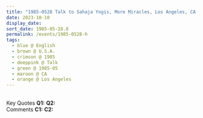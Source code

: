 ```yaml
---
title: "1985-0528 Talk to Sahaja Yogis, More Miracles, Los Angeles, CA, U.S.A. (other dates 0529 and 0530 and place San Diego)"
date: 2023-10-10
display_date: 
sort_date: 1985-05-28.8
permalink: /events/1985-0528-h
tags:
  - blue @ English
  - brown @ U.S.A.
  - crimson @ 1985
  - deeppink @ Talk
  - green @ 1985-05
  - maroon @ CA
  - orange @ Los Angeles
---
```


<br>

<wave-list>
  <list-title color="DarkSeaGreen" width="55">Key Quotes</list-title>
  <list-item color="BlanchedAlmond" width="280"><b>Q1:</b> <i></i></list-item>
  <list-item color="Lavender" width="280"><b>Q2:</b> <i></i></list-item>
</wave-list>

<br>

<wave-list>
  <list-title color="DarkSeaGreen" width="55">Comments</list-title>
  <list-item color="BlanchedAlmond" width="280"><b>C1:</b> <i></i></list-item>
  <list-item color="Lavender" width="280"><b>C2:</b> <i></i></list-item>
</wave-list>